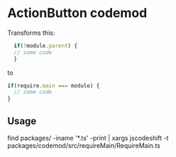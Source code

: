 # ActionButton codemod

Transforms this:

```js
  if(!module.parent) {
  // some code
  }
```

 to

 ```js
 if(require.main === module) {
   // some code
 }
```

## Usage

find packages/ -iname '*.ts' -print | xargs jscodeshift -t packages/codemod/src/requireMain/RequireMain.ts
